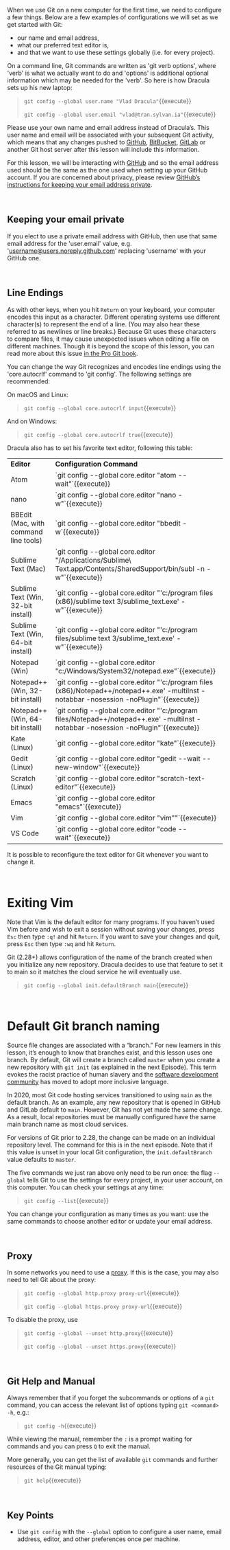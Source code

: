 When we use Git on a new computer for the first time, we need to configure a few things. Below are a few examples of configurations we will set as we get started with Git:
- our name and email address,
- what our preferred text editor is,
- and that we want to use these settings globally (i.e. for every project).

On a command line, Git commands are written as 'git verb options', where 'verb' is what we actually want to do and 'options' is additional optional information which may be needed for the 'verb'. So here is how Dracula sets up his new laptop:

> `git config --global user.name "Vlad Dracula"`{{execute}}
>
> `git config --global user.email "vlad@tran.sylvan.ia"`{{execute}}

Please use your own name and email address instead of Dracula’s. This user name and email will be associated with your subsequent Git activity, which means that any changes pushed to [GitHub](https://github.com/), [BitBucket](https://bitbucket.org/), [GitLab](https://about.gitlab.com/) or another Git host server after this lesson will include this information.

For this lesson, we will be interacting with [GitHub](https://github.com/) and so the email address used should be the same as the one used when setting up your GitHub account. If you are concerned about privacy, please review [GitHub’s instructions for keeping your email address private](https://docs.github.com/en/github/setting-up-and-managing-your-github-user-account/managing-email-preferences/setting-your-commit-email-address).

<br/>

## Keeping your email private
If you elect to use a private email address with GitHub, then use that same email address for the 'user.email' value, e.g. 'username@users.noreply.github.com' replacing 'username' with your GitHub one.

<br/>

## Line Endings
As with other keys, when you hit `Return` on your keyboard, your computer encodes this input as a character. Different operating systems use different character(s) to represent the end of a line. (You may also hear these referred to as newlines or line breaks.) Because Git uses these characters to compare files, it may cause unexpected issues when editing a file on different machines. Though it is beyond the scope of this lesson, you can read more about this issue [in the Pro Git book](https://www.git-scm.com/book/en/v2/Customizing-Git-Git-Configuration#_core_autocrlf).

You can change the way Git recognizes and encodes line endings using the 'core.autocrlf' command to 'git config'. The following settings are recommended:

On macOS and Linux:
> `git config --global core.autocrlf input`{{execute}}


And on Windows:
> `git config --global core.autocrlf true`{{execute}}

Dracula also has to set his favorite text editor, following this table:

<table> 
  <tr>
    <td> <b> Editor </b> </td>
    <td> <b> Configuration Command </b> </td>
  </tr>
  <tr>
    <td> Atom </td>
    <td> `git config --global core.editor "atom --wait"`{{execute}} </td>
  </tr>
  <tr>
    <td> nano </td>
    <td> `git config --global core.editor "nano -w"`{{execute}} </td>
  </tr>
  <tr>
    <td> BBEdit (Mac, with command line tools) </td>
    <td> `git config --global core.editor "bbedit -w`{{execute}} </td>
  </tr>
  <tr>
    <td> Sublime Text (Mac) </td>
    <td> `git config --global core.editor "/Applications/Sublime\ Text.app/Contents/SharedSupport/bin/subl -n -w"`{{execute}} </td>
  </tr>
  <tr>
    <td> Sublime Text (Win, 32-bit install) </td>
    <td> `git config --global core.editor "'c:/program files (x86)/sublime text 3/sublime_text.exe' -w"`{{execute}} </td>
  </tr>
  <tr>
    <td> Sublime Text (Win, 64-bit install) </td>
    <td> `git config --global core.editor "'c:/program files/sublime text 3/sublime_text.exe' -w"`{{execute}} </td>
  </tr>
  <tr>
    <td> Notepad (Win) </td>
    <td> `git config --global core.editor "c:/Windows/System32/notepad.exe"`{{execute}} </td>
  </tr>
  <tr>
    <td> Notepad++ (Win, 32-bit install) </td>
    <td> `git config --global core.editor "'c:/program files (x86)/Notepad++/notepad++.exe' -multiInst -notabbar -nosession -noPlugin"`{{execute}} </td>
  </tr>
  <tr>
    <td> Notepad++ (Win, 64-bit install) </td>
    <td> `git config --global core.editor "'c:/program files/Notepad++/notepad++.exe' -multiInst -notabbar -nosession -noPlugin"`{{execute}} </td>
  </tr>
  <tr>
    <td> Kate (Linux) </td>
    <td> `git config --global core.editor "kate"`{{execute}} </td>
  </tr>
  <tr>
    <td> Gedit (Linux) </td>
    <td> `git config --global core.editor "gedit --wait --new-window"`{{execute}} </td>
  </tr>
  <tr>
    <td> Scratch (Linux) </td>
    <td> `git config --global core.editor "scratch-text-editor"`{{execute}} </td>
  </tr>
  <tr>
    <td> Emacs </td>
    <td> `git config --global core.editor "emacs"`{{execute}} </td>
  </tr>
  <tr>
    <td> Vim </td>
    <td> `git config --global core.editor "vim""`{{execute}} </td>
  </tr>
  <tr>
    <td> VS Code </td>
    <td> `git config --global core.editor "code --wait"`{{execute}} </td>
  </tr>
</table>

It is possible to reconfigure the text editor for Git whenever you want to change it.

<br/>

# Exiting Vim
Note that Vim is the default editor for many programs. If you haven’t used Vim before and wish to exit a session without saving your changes, press `Esc` then type `:q!` and hit `Return`. If you want to save your changes and quit, press `Esc` then type `:wq` and hit `Return`.

Git (2.28+) allows configuration of the name of the branch created when you initialize any new repository. Dracula decides to use that feature to set it to main so it matches the cloud service he will eventually use.

> `git config --global init.defaultBranch main`{{execute}}

<br/>

# Default Git branch naming
Source file changes are associated with a “branch.” For new learners in this lesson, it’s enough to know that branches exist, and this lesson uses one branch.
By default, Git will create a branch called `master` when you create a new repository with `git init` (as explained in the next Episode). This term evokes the racist practice of human slavery and the [software development community](https://github.com/github/renaming) has moved to adopt more inclusive language.

In 2020, most Git code hosting services transitioned to using `main` as the default branch. As an example, any new repository that is opened in GitHub and GitLab default to `main`. However, Git has not yet made the same change. As a result, local repositories must be manually configured have the same main branch name as most cloud services.

For versions of Git prior to 2.28, the change can be made on an individual repository level. The command for this is in the next episode. Note that if this value is unset in your local Git configuration, the `init.defaultBranch` value defaults to `master`.

The five commands we just ran above only need to be run once: the flag `--global` tells Git to use the settings for every project, in your user account, on this computer.
You can check your settings at any time:

> `git config --list`{{execute}}

You can change your configuration as many times as you want: use the same commands to choose another editor or update your email address.

<br/>

## Proxy
In some networks you need to use a [proxy](https://en.wikipedia.org/wiki/Proxy_server). If this is the case, you may also need to tell Git about the proxy:
> `git config --global http.proxy proxy-url`{{execute}}
> 
> `git config --global https.proxy proxy-url`{{execute}}

To disable the proxy, use
> `git config --global --unset http.proxy`{{execute}}
> 
> `git config --global --unset https.proxy`{{execute}}

<br/>

## Git Help and Manual
Always remember that if you forget the subcommands or options of a `git` command, you can access the relevant list of options typing `git <command> -h`, e.g.:
> `git config -h`{{execute}}

While viewing the manual, remember the `:` is a prompt waiting for commands and you can press `Q` to exit the manual.

More generally, you can get the list of available `git` commands and further resources of the Git manual typing:
> `git help`{{execute}}

<br/>

## Key Points
- Use `git config` with the `--global` option to configure a user name, email address, editor, and other preferences once per machine.

<br/>

